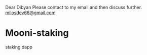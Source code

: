 Dear Dibyan
Please contact to my email and then discuss further.
milosdev66@gmail.com

# Mooni-staking

staking dapp
